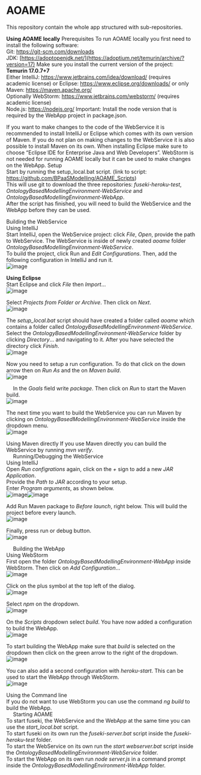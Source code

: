 # AOAME
This repository contain the whole app structured with sub-repositories. 

**Using AOAME locally**
Prerequisites
To run AOAME locally you first need to install the following software:  
Git: https://git-scm.com/downloads  
JDK: [https://adoptopenjdk.net/](https://adoptium.net/temurin/archive/?version=17)  Make sure you install the current version of the project: **Temurin 17.0.7+7**  
Either IntelliJ: https://www.jetbrains.com/idea/download/ (requires academic license)
or Eclipse: https://www.eclipse.org/downloads/ or only Maven: https://maven.apache.org/  
Optionally WebStorm: https://www.jetbrains.com/webstorm/ (requires academic license)  
Node.js: https://nodejs.org/
Important: Install the node version that is required by the WebApp project in package.json.
 
If you want to make changes to the code of the WebService it is recommended to install IntelliJ or Eclipse which comes with its own version of Maven. If you do not plan on making changes to the WebService it is also possible to install Maven on its own.
When installing Eclipse make sure to choose “Eclipse IDE for Enterprise Java and Web Developers”.
WebStorm is not needed for running AOAME locally but it can be used to make changes on the WebApp.
Setup  
Start by running the setup_local.bat script.
(link to script: https://github.com/BPaaSModelling/AOAME_Scripts)  
This will use git to download the three repositories: _fuseki-heroku-test_, _OntologyBasedModellingEnvironment-WebService_ and _OntologyBasedModellingEnvironment-WebApp_.  
After the script has finished, you will need to build the WebService and the WebApp before they can be used.  
  
Building the WebService  
Using IntelliJ  
Start IntelliJ, open the WebService project: click _File_, _Open_, provide the path to WebService. The WebService is inside of newly created _aoame_ folder _OntologyBasedModellingEnvironment-WebService_.  
To build the project, click Run and _Edit Configurations_. Then, add the following configuration in IntelliJ and run it.  
![image](https://github.com/BPaaSModelling/AOAME/assets/18686110/3aadbba3-c726-4a23-a6fb-180bb8b933d4)  

 
**Using Eclipse**  
Start Eclipse and click _File_ then _Import_…   
![image](https://github.com/BPaaSModelling/AOAME/assets/18686110/be0be20d-5b7e-47a5-9974-407d07cd7791)  


Select _Projects from Folder or Archive_. Then click on _Next_.  
![image](https://github.com/BPaaSModelling/AOAME/assets/18686110/d6aad423-12fc-485f-8d2f-df780ed55a94)  

The _setup_local.bat_ script should have created a folder called _aoame_ which contains a folder called _OntologyBasedModellingEnvironment-WebService_. Select the _OntologyBasedModellingEnvironment-WebService_ folder by clicking _Directory_… and navigating to it.
After you have selected the directory click _Finish_.  
![image](https://github.com/BPaaSModelling/AOAME/assets/18686110/7d790bea-854d-40d3-a6ec-629250c1275f)  

Now you need to setup a run configuration. To do that click on the down arrow then on _Run As_ and the on _Maven build_.  
![image](https://github.com/BPaaSModelling/AOAME/assets/18686110/8968a4d0-f97a-47a8-9973-75f61f1e5118)  

 
In the _Goals_ field write _package_. Then click on _Run_ to start the Maven build.  
![image](https://github.com/BPaaSModelling/AOAME/assets/18686110/02816d54-429c-468b-812e-ef4f79463c25)  

The next time you want to build the WebService you can run Maven by clicking on _OntologyBasedModellingEnvironment-WebService_ inside the dropdown menu.  
![image](https://github.com/BPaaSModelling/AOAME/assets/18686110/c749bb25-1f75-4ac0-945c-f4912aef1e9e)  

Using Maven directly
If you use Maven directly you can build the WebService by running _mvn verify_.  
 
Running/Debugging the WebService  
Using IntelliJ  
Open _Run configrations_ again, click on the _+_ sign to add a new _JAR Application_.  
Provide the _Path to JAR_ according to your setup.  
Enter _Program arguments_, as shown below.  
![image](https://github.com/BPaaSModelling/AOAME/assets/18686110/e25d8a94-11cc-41fb-b435-e07aeb963105)![image](https://github.com/BPaaSModelling/AOAME/assets/18686110/61331218-80d7-4e76-a8d3-56df0da59e47)  

Add Run Maven package to _Before launch_, right below. This will build the project before every launch.  
![image](https://github.com/BPaaSModelling/AOAME/assets/18686110/3fb01650-ee0f-45c0-b3a2-6f2ab4e88ac1)  

Finally, press run or debug button.  
![image](https://github.com/BPaaSModelling/AOAME/assets/18686110/f78f289d-cce8-4e83-a816-f0139a769e6f)  

 
Building the WebApp  
Using WebStorm  
First open the folder _OntologyBasedModellingEnvironment-WebApp_ inside WebStorm. Then click on _Add Configuration_…  
![image](https://github.com/BPaaSModelling/AOAME/assets/18686110/3e7c550b-8165-4733-aaa7-a88663a477ea)  

Click on the plus symbol at the top left of the dialog.  
![image](https://github.com/BPaaSModelling/AOAME/assets/18686110/40a2a21d-f63f-472d-bd2a-a8e4b59d43ba)  

Select _npm_ on the dropdown.  
![image](https://github.com/BPaaSModelling/AOAME/assets/18686110/3271c84e-fcad-4d27-a158-d7d55baf5d51)  

On the _Scripts_ dropdown select _build_. You have now added a configuration to build the WebApp.  
![image](https://github.com/BPaaSModelling/AOAME/assets/18686110/6465ae00-00e9-46b4-82e6-0d7df08d69e7)  

To start building the WebApp make sure that _build_ is selected on the dropdown then click on the green arrow to the right of the dropdown.  
![image](https://github.com/BPaaSModelling/AOAME/assets/18686110/2c6f4d92-4463-4228-8491-383921087a79)  

You can also add a second configuration with _heroku-start_. This can be used to start the WebApp through WebStorm.  
![image](https://github.com/BPaaSModelling/AOAME/assets/18686110/330aab2f-70aa-4bc7-9960-e29c01eec2f3)  

Using the Command line  
If you do not want to use WebStorm you can use the command _ng build_ to build the WebApp.  
 
Starting AOAME  
To start fuseki, the WebService and the WebApp at the same time you can use the _start_local.bat_ script.  
To start fuseki on its own run the _fuseki-server.bat_ script inside the _fuseki-heroku-test_ folder.  
To start the WebService on its own run the _start webserver.bat_ script inside the _OntologyBasedModellingEnvironment-WebService_ folder.  
To start the WebApp on its own run _node server.js_ in a command prompt inside the _OntologyBasedModellingEnvironment-WebApp_ folder.  


